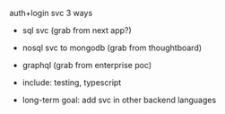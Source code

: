 auth+login svc 3 ways 
- sql svc (grab from next app?)
- nosql svc to mongodb (grab from thoughtboard)
- graphql (grab from enterprise poc)
- include: testing, typescript

- long-term goal: add svc in other backend languages

